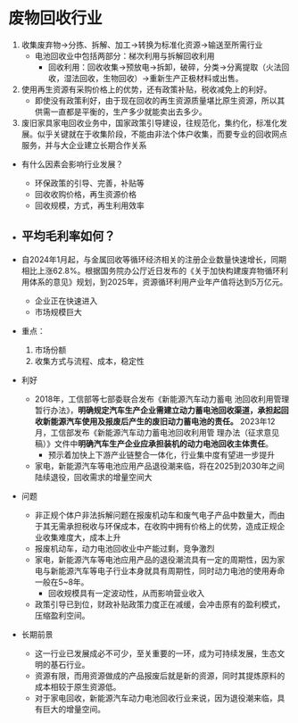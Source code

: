 # 废物回收行业

1. 收集废弃物->分拣、拆解、加工->转换为标准化资源->输送至所需行业
	- 电池回收业中包括两部分：梯次利用与拆解回收利用
		- 回收利用：回收收集->预放电->拆卸，破碎，分类->分离提取（火法回收，湿法回收，生物回收）->重新生产正极材料或出售。
2. 使用再生资源有采购价格上的优势，还有政策补贴，税收减免上的利好。
	- 即使没有政策利好，由于现在回收的再生资源质量堪比原生资源，所以其供需一直都是平衡的，生产多少就能卖出去多少。
3. 废旧家具家电回收业务中，国家政策引导建设，往规范化，集约化，标准化发展。似乎关键就在于收集阶段，不能由非法个体户收集，而要专业的回收网点服务，并与大企业建立长期合作关系

- 有什么因素会影响行业发展？
	- 环保政策的引导、完善，补贴等
	- 回收收购价格，再生资源价格
	- 回收规模，方式，再生利用效率
- 平均毛利率如何？
	- 

- 自2024年1月起，与金属回收等循环经济相关的注册企业数量快速增长，同期相比上涨62.8%。根据国务院办公厅近日发布的《关于加快构建废弃物循环利用体系的意见》规划，到2025年，资源循环利用产业年产值将达到5万亿元。
	- 企业正在快速进入
	- 市场规模巨大

- 重点：
	1. 市场份额
	2. 收集方式与流程、成本，稳定性

- 利好
	- 2018年，工信部等七部委联合发布《新能源汽车动力蓄电 池回收利用管理暂行办法》，**明确规定汽车生产企业需建立动力蓄电池回收渠道，承担起回收新能源汽车使用及报废后产生的废旧动力蓄电池的责任。** 2023年12月，工信部发布《新能源汽车动力蓄电池回收利用管 理办法（征求意见稿）》文件中**明确汽车生产企业应承担装机的动力电池回收主体责任**。
		- 预示着加快上下游产业链整合一体化，行业集中度有望进一步提升
	- 家电，新能源汽车等电池应用产品退役潮来临，将在2025到2030年之间陆续退役，回收需求的增量空间大

- 问题
	- 非正规个体户非法拆解问题在报废机动车和废气电子产品中数量大，而由于其无需承担税收与环保成本，在收购中拥有价格上的优势，造成正规企业收集难度大，成本上升
	- 报废机动车，动力电池回收业中产能过剩，竞争激烈
	- 家电，新能源汽车等电池应用产品的退役潮流具有一定的周期性，因为家电与新能源汽车等电子行业本身就具有周期性，同时动力电池的使用寿命一般在5~8年。
		- 回收规模具有一定波动性，从而影响营业收入
	- 政策引导已到位，财政补贴政策力度正在减缓，会冲击原有的盈利模式，压缩盈利空间。

- 长期前景
	- 这一行业已发展成必不可少，至关重要的一环，成为可持续发展，生态文明的基石行业。
	- 资源有限，而用资源做成的产品报废后就是新的资源，同时其提炼原料的成本相较于原生资源低。
	- 对于家电回收，新能源汽车动力电池回收行业来说，因为退役潮来临，具有巨大的增量空间。
